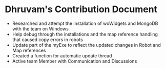 # Dhruvam's Contribution Document
+ Researched and attempt the installation of wxWidgets and MongoDB with the team on Windows
+ Help debug through the installations and the map reference handling that caused copy errors in robots
+ Update part of the myExe to reflect the updated changes in Robot and Map references
+ Created a function for automatic update thread
+ Active team Member with Communication and Discussions